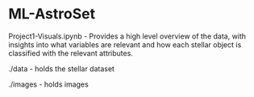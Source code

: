 # ML-AstroSet

Project1-Visuals.ipynb - Provides a high level overview of the data, with insights into what variables are relevant and how each stellar object is classified with the relevant attributes. 


./data - holds the stellar dataset

./images - holds images

